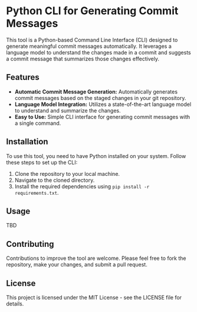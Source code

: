 # Python CLI for Generating Commit Messages

This tool is a Python-based Command Line Interface (CLI) designed to generate meaningful commit messages automatically. It leverages a language model to understand the changes made in a commit and suggests a commit message that summarizes those changes effectively.

## Features

- **Automatic Commit Message Generation:** Automatically generates commit messages based on the staged changes in your git repository.
- **Language Model Integration:** Utilizes a state-of-the-art language model to understand and summarize the changes.
- **Easy to Use:** Simple CLI interface for generating commit messages with a single command.

## Installation

To use this tool, you need to have Python installed on your system. Follow these steps to set up the CLI:

1. Clone the repository to your local machine.
2. Navigate to the cloned directory.
3. Install the required dependencies using `pip install -r requirements.txt`.

## Usage

TBD

## Contributing

Contributions to improve the tool are welcome. Please feel free to fork the repository, make your changes, and submit a pull request.

## License

This project is licensed under the MIT License - see the LICENSE file for details.
